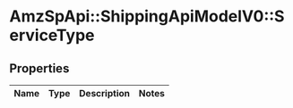 # AmzSpApi::ShippingApiModelV0::ServiceType

## Properties
Name | Type | Description | Notes
------------ | ------------- | ------------- | -------------

